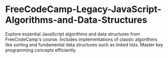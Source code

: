 # FreeCodeCamp-Legacy-JavaScript-Algorithms-and-Data-Structures
Explore essential JavaScript algorithms and data structures from FreeCodeCamp's course. Includes implementations of classic algorithms like sorting and fundamental data structures such as linked lists. Master key programming concepts efficiently.
